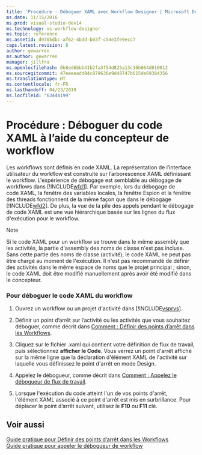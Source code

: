 ```yaml
---
title: 'Procédure : Déboguer XAML avec Workflow Designer | Microsoft Docs'
ms.date: 11/15/2016
ms.prod: visual-studio-dev14
ms.technology: vs-workflow-designer
ms.topic: reference
ms.assetid: d9305dbc-af62-4bdd-b03f-c54e3fe9ecc7
caps.latest.revision: 8
author: gewarren
ms.author: gewarren
manager: jillfra
ms.openlocfilehash: 0b8ed6bbb41b2fa3f54d825a13c16b064d010012
ms.sourcegitcommit: 47eeeeadd84c879636e9d48747b615de69384356
ms.translationtype: HT
ms.contentlocale: fr-FR
ms.lasthandoff: 04/23/2019
ms.locfileid: "63444199"
---
```

# <a name="how-to-debug-xaml-with-the-workflow-designer"></a>Procédure : Déboguer du code XAML à l’aide du concepteur de workflow
Les workflows sont définis en code XAML. La représentation de l’interface utilisateur du workflow est construite sur l’arborescence XAML définissant le workflow. L'expérience de débogage est semblable au débogage de workflows dans [!INCLUDE[wfd1](../includes/wfd1-md.md)]. Par exemple, lors du débogage de code XAML, la fenêtre des variables locales, la fenêtre Espion et la fenêtre des threads fonctionnent de la même façon que dans le débogage [!INCLUDE[wfd2](../includes/wfd2-md.md)]. De plus, la vue de la pile des appels pendant le débogage de code XAML est une vue hiérarchique basée sur les lignes du flux d'exécution pour le workflow.  
  
> [!NOTE]
> Si le code XAML pour un workflow se trouve dans le même assembly que les activités, la partie d'assembly des noms de classe n'est pas incluse. Sans cette partie des noms de classe (activité), le code XAML ne peut pas être chargé au moment de l'exécution. Il n'est pas recommandé de définir des activités dans le même espace de noms que le projet principal ; sinon, le code XAML doit être modifié manuellement après avoir été modifié dans le concepteur.  
  
### <a name="to-debug-workflow-xaml"></a>Pour déboguer le code XAML du workflow  
  
1. Ouvrez un workflow ou un projet d'activité dans [!INCLUDE[vsprvs](../includes/vsprvs-md.md)].  
  
2. Définir un point d’arrêt sur l’activité ou les activités que vous souhaitez déboguer, comme décrit dans [Comment : Définir des points d’arrêt dans les Workflows](../workflow-designer/how-to-set-breakpoints-in-workflows.md).  
  
3. Cliquez sur le fichier .xaml qui contient votre définition de flux de travail, puis sélectionnez **afficher le Code**. Vous verrez un point d'arrêt affiché sur la même ligne que la déclaration d'élément XAML de l'activité sur laquelle vous définissez le point d'arrêt en mode Design.  
  
4. Appelez le débogueur, comme décrit dans [Comment : Appelez le débogueur de flux de travail](../workflow-designer/how-to-invoke-the-workflow-debugger.md).  
  
5. Lorsque l'exécution du code atteint l'un de vos points d'arrêt, l'élément XAML associé à ce point d'arrêt est mis en surbrillance. Pour déplacer le point d’arrêt suivant, utilisez le **F10** ou **F11** clé.  
  
## <a name="see-also"></a>Voir aussi  
 [Guide pratique pour Définir des points d’arrêt dans les Workflows](../workflow-designer/how-to-set-breakpoints-in-workflows.md)   
 [Guide pratique pour appeler le débogueur de workflow](../workflow-designer/how-to-invoke-the-workflow-debugger.md)
